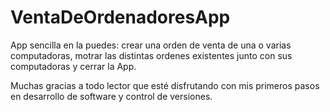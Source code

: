 # VentaDeOrdenadoresApp
App sencilla en la puedes: crear una orden de venta de una o varias computadoras, motrar las distintas ordenes existentes junto con sus computadoras y cerrar la App.

Muchas gracias a todo lector que esté disfrutando con mis primeros pasos en desarrollo de software y control de versiones.
